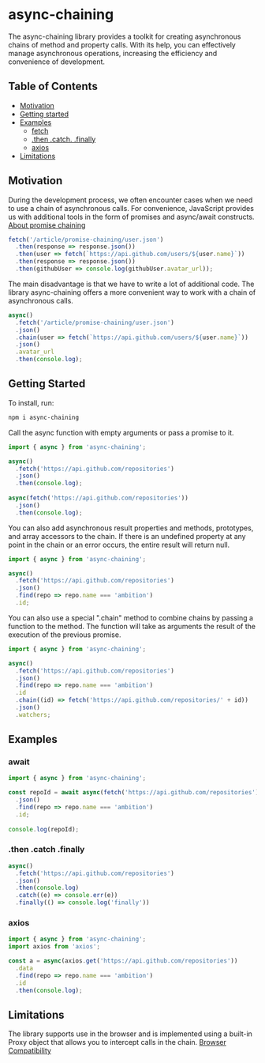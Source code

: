 # async-chaining
The async-chaining library provides a toolkit for creating asynchronous chains of method and property calls. With its help, you can effectively manage asynchronous operations, increasing the efficiency and convenience of development.

## Table of Contents
- [Motivation](#motivation)
- [Getting started](#getting-started)
- [Examples](#examples)
  - [fetch](#fetch)
  - [.then .catch. .finally](#then-catch-finally)
  - [axios](#axios)
- [Limitations](#limitations)

## Motivation
During the development process, we often encounter cases when we need to use a chain of asynchronous calls. For convenience, JavaScript provides us with additional tools in the form of promises and async/await constructs.
[About promise chaining](https://javascript.info/promise-chaining)
```js
fetch('/article/promise-chaining/user.json')
  .then(response => response.json())
  .then(user => fetch(`https://api.github.com/users/${user.name}`))
  .then(response => response.json())
  .then(githubUser => console.log(githubUser.avatar_url));
```
The main disadvantage is that we have to write a lot of additional code.
The library async-chaining offers a more convenient way to work with a chain of asynchronous calls.
```js
async()
  .fetch('/article/promise-chaining/user.json')
  .json()
  .chain(user => fetch(`https://api.github.com/users/${user.name}`))
  .json()
  .avatar_url
  .then(console.log);
```
## Getting Started
To install, run:
```bash
npm i async-chaining
```
Call the async function with empty arguments or pass a promise to it.
```js
import { async } from 'async-chaining';

async()
  .fetch('https://api.github.com/repositories')
  .json()
  .then(console.log);
  
async(fetch('https://api.github.com/repositories'))
  .json()
  .then(console.log);
```
You can also add asynchronous result properties and methods, prototypes, and array accessors to the chain.
If there is an undefined property at any point in the chain or an error occurs, the entire result will return null.
```js
import { async } from 'async-chaining';

async()
  .fetch('https://api.github.com/repositories')
  .json()
  .find(repo => repo.name === 'ambition')
  .id;
```
You can also use a special ".chain" method to combine chains by passing a function to the method.
The function will take as arguments the result of the execution of the previous promise.
```js
import { async } from 'async-chaining';

async()
  .fetch('https://api.github.com/repositories')
  .json()
  .find(repo => repo.name === 'ambition')
  .id
  .chain((id) => fetch('https://api.github.com/repositories/' + id))
  .json()
  .watchers;
```

## Examples
### await
```js
import { async } from 'async-chaining';

const repoId = await async(fetch('https://api.github.com/repositories'))
  .json()
  .find(repo => repo.name === 'ambition')
  .id;
  
console.log(repoId);
```
### .then .catch .finally
```js
async()
  .fetch('https://api.github.com/repositories')
  .json()
  .then(console.log)
  .catch((e) => console.err(e))
  .finally(() => console.log('finally'))
```
### axios
```js
import { async } from 'async-chaining';
import axios from 'axios';

const a = async(axios.get('https://api.github.com/repositories'))
  .data
  .find(repo => repo.name === 'ambition')
  .id
  .then(console.log);
```
## Limitations
The library supports use in the browser and is implemented using a built-in Proxy object that allows you to intercept calls in the chain.
[Browser Compatibility](https://developer.mozilla.org/en-US/docs/Web/JavaScript/Reference/Global_Objects/Proxy#browser_compatibility)